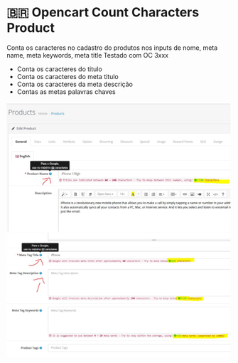 # :brazil: Opencart Count Characters Product
 Conta os caracteres no cadastro do produtos nos inputs de nome, meta name, meta keywords, meta title
  Testado com OC 3xxx
  
- Conta os caracteres do titulo
- Conta os caracteres do meta titulo
- Conta os caracteres da meta descrição
- Contas as metas palavras chaves

![Screenshot](screenshot2.jpg)
![Screenshot](screenshot1.jpg)
